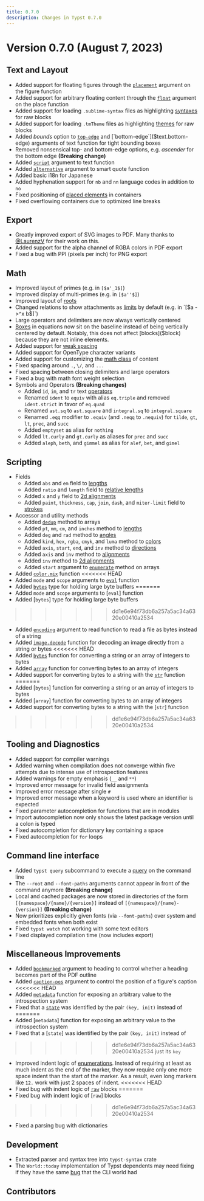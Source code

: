 ```yaml
---
title: 0.7.0
description: Changes in Typst 0.7.0
---
```


# Version 0.7.0 (August 7, 2023)

## Text and Layout
- Added support for floating figures through the
  [`placement`]($figure.placement) argument on the figure function
- Added support for arbitrary floating content through the
  [`float`]($place.float) argument on the place function
- Added support for loading `.sublime-syntax` files as highlighting
  [syntaxes]($raw.syntaxes) for raw blocks
- Added support for loading `.tmTheme` files as highlighting
  [themes]($raw.theme) for raw blocks
- Added _bounds_ option to [`top-edge`]($text.top-edge) and
  [`bottom-edge`]($text.bottom-edge) arguments of text function for tight
  bounding boxes
- Removed nonsensical top- and bottom-edge options, e.g. _ascender_ for the
  bottom edge **(Breaking change)**
- Added [`script`]($text.script) argument to text function
- Added [`alternative`]($smartquote.alternative) argument to smart quote
  function
- Added basic i18n for Japanese
- Added hyphenation support for `nb` and `nn` language codes in addition to `no`
- Fixed positioning of [placed elements]($place) in containers
- Fixed overflowing containers due to optimized line breaks

## Export
- Greatly improved export of SVG images to PDF. Many thanks to
  [@LaurenzV](https://github.com/LaurenzV) for their work on this.
- Added support for the alpha channel of RGBA colors in PDF export
- Fixed a bug with PPI (pixels per inch) for PNG export

## Math
- Improved layout of primes (e.g. in `[$a'_1$]`)
- Improved display of multi-primes (e.g. in `[$a''$]`)
- Improved layout of [roots]($math.root)
- Changed relations to show attachments as [limits]($math.limits) by default
  (e.g. in `[$a ->^x b$]`)
- Large operators and delimiters are now always vertically centered
- [Boxes]($box) in equations now sit on the baseline instead of being vertically
  centered by default. Notably, this does not affect [blocks]($block) because
  they are not inline elements.
- Added support for [weak spacing]($h.weak)
- Added support for OpenType character variants
- Added support for customizing the [math class]($math.class) of content
- Fixed spacing around `.`, `\/`, and `...`
- Fixed spacing between closing delimiters and large operators
- Fixed a bug with math font weight selection
- Symbols and Operators **(Breaking changes)**
  - Added `id`, `im`, and `tr` text [operators]($math.op)
  - Renamed `ident` to `equiv` with alias `eq.triple` and removed `ident.strict`
    in favor of `eq.quad`
  - Renamed `ast.sq` to `ast.square` and `integral.sq` to `integral.square`
  - Renamed `.eqq` modifier to `.equiv` (and `.neqq` to `.nequiv`) for `tilde`,
    `gt`, `lt`, `prec`, and `succ`
  - Added `emptyset` as alias for `nothing`
  - Added `lt.curly` and `gt.curly` as aliases for `prec` and `succ`
  - Added `aleph`, `beth`, and `gimmel` as alias for `alef`, `bet`, and `gimel`

## Scripting
- Fields
  - Added `abs` and `em` field to [lengths]($length)
  - Added `ratio` and `length` field to [relative lengths]($relative)
  - Added `x` and `y` field to [2d alignments]($align.alignment)
  - Added `paint`, `thickness`, `cap`, `join`, `dash`, and `miter-limit` field
    to [strokes]($stroke)
- Accessor and utility methods
  - Added [`dedup`]($array.dedup) method to arrays
  - Added `pt`, `mm`, `cm`, and `inches` method to [lengths]($length)
  - Added `deg` and `rad` method to [angles]($angle)
  - Added `kind`, `hex`, `rgba`, `cmyk`, and `luma` method to [colors]($color)
  - Added `axis`, `start`, `end`, and `inv` method to [directions]($stack.dir)
  - Added `axis` and `inv` method to [alignments]($align.alignment)
  - Added `inv` method to [2d alignments]($align.alignment)
  - Added `start` argument to [`enumerate`]($array.enumerate) method on arrays
- Added [`color.mix`]($color.mix) function
<<<<<<< HEAD
- Added `mode` and `scope` arguments to [`eval`]($eval) function
- Added [`bytes`]($bytes) type for holding large byte buffers
=======
- Added `mode` and `scope` arguments to [`eval`] function
- Added [`bytes`] type for holding large byte buffers
>>>>>>> dd1e6e94f73db6a257a5ac34a6320e00410a2534
  - Added [`encoding`]($read.encoding) argument to read function to read a file
    as bytes instead of a string
  - Added [`image.decode`]($image.decode) function for decoding an image
    directly from a string or bytes
<<<<<<< HEAD
  - Added [`bytes`]($bytes) function for converting a string or an array of integers to
    bytes
  - Added [`array`]($array) function for converting bytes to an array of integers
  - Added support for converting bytes to a string with the [`str`]($str) function
=======
  - Added [`bytes`] function for converting a string or an array of integers to
    bytes
  - Added [`array`] function for converting bytes to an array of integers
  - Added support for converting bytes to a string with the [`str`] function
>>>>>>> dd1e6e94f73db6a257a5ac34a6320e00410a2534

## Tooling and Diagnostics
- Added support for compiler warnings
- Added warning when compilation does not converge within five attempts due to
  intense use of introspection features
- Added warnings for empty emphasis (`__` and `**`)
- Improved error message for invalid field assignments
- Improved error message after single `#`
- Improved error message when a keyword is used where an identifier is expected
- Fixed parameter autocompletion for functions that are in modules
- Import autocompletion now only shows the latest package version until a colon
  is typed
- Fixed autocompletion for dictionary key containing a space
- Fixed autocompletion for `for` loops

## Command line interface
- Added `typst query` subcommand to execute a
  [query]($reference/introspection/query/#command-line-queries) on the command
  line
- The `--root` and `--font-paths` arguments cannot appear in front of the
  command anymore **(Breaking change)**
- Local and cached packages are now stored in directories of the form
  `[{namespace}/{name}/{version}]` instead of `[{namespace}/{name}-{version}]`
  **(Breaking change)**
- Now prioritizes explicitly given fonts (via `--font-paths`) over system and
  embedded fonts when both exist
- Fixed `typst watch` not working with some text editors
- Fixed displayed compilation time (now includes export)

## Miscellaneous Improvements
- Added [`bookmarked`]($heading.bookmarked) argument to heading to control
  whether a heading becomes part of the PDF outline
- Added [`caption-pos`]($figure.caption.position) argument to control the
  position of a figure's caption
<<<<<<< HEAD
- Added [`metadata`]($metadata) function for exposing an arbitrary value to the
  introspection system
- Fixed that a [`state`]($state) was identified by the pair `(key, init)` instead of
=======
- Added [`metadata`] function for exposing an arbitrary value to the
  introspection system
- Fixed that a [`state`] was identified by the pair `(key, init)` instead of
>>>>>>> dd1e6e94f73db6a257a5ac34a6320e00410a2534
  just its `key`
- Improved indent logic of [enumerations]($enum). Instead of requiring at least
  as much indent as the end of the marker, they now require only one more space
  indent than the start of the marker. As a result, even long markers like `12.`
  work with just 2 spaces of indent.
<<<<<<< HEAD
- Fixed bug with indent logic of [`raw`]($raw) blocks
=======
- Fixed bug with indent logic of [`raw`] blocks
>>>>>>> dd1e6e94f73db6a257a5ac34a6320e00410a2534
- Fixed a parsing bug with dictionaries

## Development
- Extracted parser and syntax tree into `typst-syntax` crate
- The `World::today` implementation of Typst dependents may need fixing if they
  have the same [bug](https://github.com/typst/typst/issues/1842) that the CLI
  world had

## Contributors
<contributors from="v0.6.0" to="v0.7.0" />
